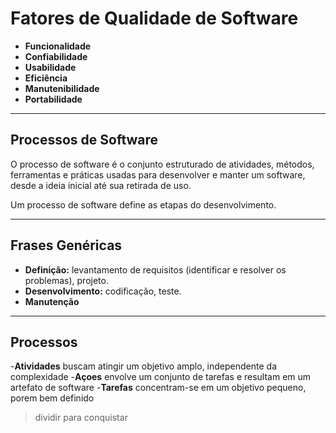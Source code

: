 # Fatores de Qualidade de Software

- **Funcionalidade**
- **Confiabilidade**
- **Usabilidade**
- **Eficiência**
- **Manutenibilidade**
- **Portabilidade**

---

## Processos de Software

O processo de software é o conjunto estruturado de atividades, métodos, ferramentas e práticas usadas para desenvolver e manter um software, desde a ideia inicial até sua retirada de uso.

Um processo de software define as etapas do desenvolvimento.

---

## Frases Genéricas

- **Definição:** levantamento de requisitos (identificar e resolver os problemas), projeto.
- **Desenvolvimento:** codificação, teste.
- **Manutenção**

---

## Processos

-**Atividades** 
buscam atingir um objetivo amplo, independente da complexidade
-**Açoes**
envolve um conjunto de tarefas e resultam em um artefato de software
-**Tarefas** 
concentram-se em um objetivo pequeno, porem bem definido
>dividir para conquistar 
